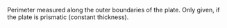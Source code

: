 Perimeter measured along the outer boundaries of the plate. Only given, if the plate is prismatic (constant thickness).